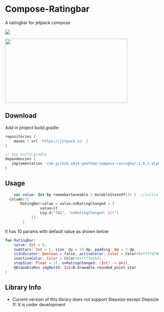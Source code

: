 # Compose-Ratingbar
A ratingbar for jetpack compose 

[![](https://jitpack.io/v/a914-gowtham/compose-ratingbar.svg)](https://jitpack.io/#a914-gowtham/compose-ratingbar)

<img src="https://github.com/a914-gowtham/compose-ratingbar/blob/main/demo.gif" width="400" height="210"/>

Download
--------
Add in project build.gradle:

```gradle
repositories {
    maven { url 'https://jitpack.io' }
}

// App build.gradle
dependencies {
   implementation 'com.github.a914-gowtham:compose-ratingbar:1.0.1-alpha02'
}
```

## Usage 
```kotlin
    var value: Int by rememberSaveable { mutableStateOf(3) }  //initial rating value is 3 here
  Column(){
       RatingBar(value = value,onRatingChanged = {
                value=it
                Log.d("TAG", "onRatingChanged: $it")
            })
        }
```

It has 10 params with default value as shown below
```kotlin
fun RatingBar(
    value: Int = 0,
    numStars: Int = 5, size: Dp = 34.dp, padding: Dp = 3.dp,
    isIndicator: Boolean = false, activeColor: Color = Color(0xffffd740),
    inactiveColor: Color = Color(0xffffecb3),
    stepSize: Float = 1f, onRatingChanged: (Int) -> Unit,
    @DrawableRes imgResId: Int=R.drawable.rounded_point_star
)
```
## Library Info
* Current version of this library does not support Stepsize except Stepsize 1f. It is under development

